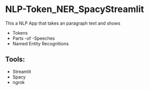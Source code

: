 # NLP-Token_NER_SpacyStreamlit

This a NLP App that takes an paragraph text and shows 
 + Tokens
 + Parts -of -Speeches
 + Named Entity Recognitions
 
## Tools:
 + Streamlit
 + Spacy
 + ngrok
 
